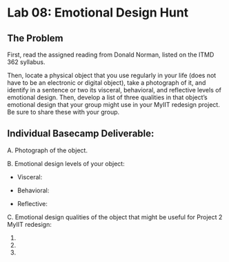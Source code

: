 # Lab 08: Emotional Design Hunt

## The Problem

First, read the assigned reading from Donald Norman, listed on the ITMD 362 syllabus.

Then, locate a physical object that you use regularly in your life (does not have to be
an electronic or digital object), take a photograph of it, and identify in a sentence or 
two its visceral, behavioral, and reflective levels of emotional design. Then, develop a 
list of three qualities in that object’s emotional design that your group might use in your MyIIT 
redesign project. Be sure to share these with your group.

## Individual Basecamp Deliverable:

A. Photograph of the object.

B. Emotional design levels of your object:

* Visceral:

* Behavioral:

* Reflective:

C. Emotional design qualities of the object that might be useful for Project 2 MyIIT redesign:

1.
2.
3.
